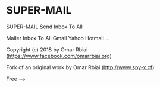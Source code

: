 # SUPER-MAIL
SUPER-MAIL  Send Inbox To All

Mailer Inbox To All Gmail Yahoo Hotmail ...

Copyright (c) 2018 by Omar Rbiai (https://www.facebook.com/omarrbiai.org)

Fork of an original work by Omar Rbiai (http://www.spy-x.cf)

Free 
-->
